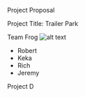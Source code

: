 Project Proposal

Project Title: Trailer Park

Team Frog
![alt text](https://i.ytimg.com/vi/dFyPJ9TBjPw/maxresdefault.jpg=200x200)
- Robert
- Keka
- Rich
- Jeremy

Project D
